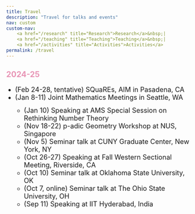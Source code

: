 ```yaml
---
title: Travel
description: "Travel for talks and events"
nav: custom
custom-nav: 
    <a href="/research" title="Research">Research</a>&nbsp;|
    <a href="/teaching" title="Teaching">Teaching</a>&nbsp;|
    <a href="/activities" title="Activities">Activities</a>
permalink: /travel
---
```


<!-- ### UC Santa Cruz -->

<h2 style="color:#e894b5">2024-25</h2>

<ul style="line-height:150%">

<li style="font-size:18px"> (Feb 24-28, tentative) SQuaREs, AIM in Pasadena, CA</li>

<li style="font-size:18px"> (Jan 8-11) Joint Mathematics Meetings in Seattle, WA</li>
    <ul style="line-height:150%">
    <li style="font-size:18px"> (Jan 10) Speaking at AMS Special Session on Rethinking Number Theory</li>

<li style="font-size:18px"> (Nov 18-22) p-adic Geometry Workshop at NUS, Singapore</li>

<li style="font-size:18px"> (Nov 5) Seminar talk at CUNY Graduate Center, New York, NY</li>

<li style="font-size:18px"> (Oct 26-27) Speaking at Fall Western Sectional Meeting, Riverside, CA</li>

<li style="font-size:18px"> (Oct 10) Seminar talk at Oklahoma State University, OK</li>

<li style="font-size:18px"> (Oct 7, online) Seminar talk at The Ohio State University, OH</li>

<li style="font-size:18px"> (Sep 11) Speaking at IIT Hyderabad, India</li>

</ul>

<!-- --------------------------------------------------- 

<details>
    <summary><b>Spring 2024</b></summary>

<ul style="line-height:180%">

<li> MAT260 <b>Linear Algebra</b>, <small>Fall 2015</small></li>

</ul>
</details>-->